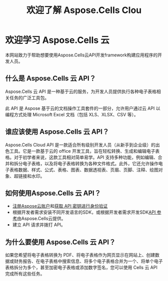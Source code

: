 ﻿---
title: 欢迎了解 Aspose.Cells Clou
type: docs
url: /zh/learn-aspose-cells-cloud
description: 欢迎了解Aspose.Cells云
weight: 10
kwords: Excel，Office 云，REST API，电子表格，PDF，CSV，Json，Markdwon，欢迎学习 Aspose.Cells 云
---
# 欢迎学习 Aspose.Cells 云

本网站致力于帮助想要使用Aspose.Cells云API开发framework构建应用程序的开发人员。

## 什么是 Aspose.Cells 云 API？

Aspose.Cells 云 API 是一种基于云的服务，为开发人员提供执行各种电子表格相关任务的广泛工具包。

此 API 是 Aspose 基于云的文档操作工具套件的一部分，允许用户通过云 API 以编程方式处理 Microsoft Excel 文档（包括 XLS、XLSX、CSV 等）。

## 谁应该使用 Aspose.Cells 云 API？

Aspose.Cells Cloud API 是一款适合所有级别开发人员（从新手到企业级）的出色工具。它是一款基于云的 office 开发工具，旨在轻松转换、生成和编辑电子表格。对于初学者来说，这款工具相对简单易学。API 支持多种功能，例如编辑、合并和拆分电子表格，以及将电子表格转换为各种文件格式。此外，它还允许操作电子表格数据、样式、公式、表格、图表、数据透视表、页眉、页脚、注释、绘图对象、超链接和水印。


## 如何使用Aspose.Cells 云 API？

- [注册Aspose云账户](https://id.containerize.com/signup)和[获取 API 密钥进行身份验证](https://dashboard.aspose.cloud/applications)
- 根据开发者需求安装不同开发语言的SDK，或根据开发者需求开发SDK[API 参考](https://reference.aspose.cloud/cells/)由Aspose.Cells云提供。
- 建立 API 请求并拨打 API。


## 为什么要使用 Aspose.Cells 云 API？

如果您希望将电子表格转换为 PDF、将电子表格作为网页显示在网站上、创建数据或财务报告、在电子表格中搜索信息、将多个电子表格合并为一个、将单个电子表格拆分为多个，甚至加密电子表格或添加数字签名，您可以使用 Cells 云 API 完成所有这些任务。


